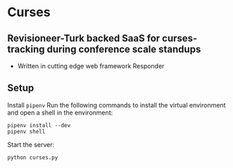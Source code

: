 # Curses
## Revisioneer-Turk backed SaaS for curses-tracking during conference scale standups 

* Written in cutting edge web framework Responder

## Setup
Install `pipenv`
Run the following commands to install the virtual environment and open a shell in the environment:
```
pipenv install --dev
pipenv shell
```
Start the server:
```
python curses.py
```



